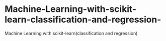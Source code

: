 # Machine-Learning-with-scikit-learn-classification-and-regression-
Machine Learning with scikit-learn(classification and regression)
